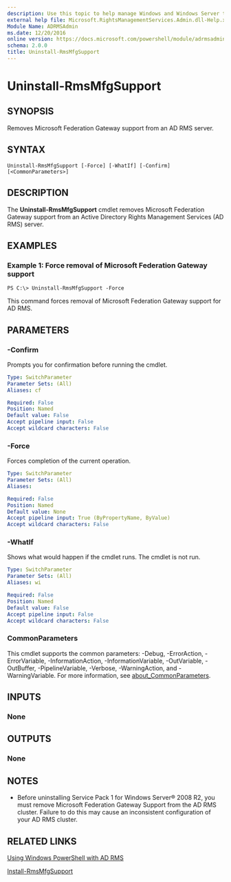 ```yaml
---
description: Use this topic to help manage Windows and Windows Server technologies with Windows PowerShell.
external help file: Microsoft.RightsManagementServices.Admin.dll-Help.xml
Module Name: ADRMSAdmin
ms.date: 12/20/2016
online version: https://docs.microsoft.com/powershell/module/adrmsadmin/uninstall-rmsmfgsupport?view=windowsserver2016-ps&wt.mc_id=ps-gethelp
schema: 2.0.0
title: Uninstall-RmsMfgSupport
---
```


# Uninstall-RmsMfgSupport

## SYNOPSIS
Removes Microsoft Federation Gateway support from an AD RMS server.

## SYNTAX

```
Uninstall-RmsMfgSupport [-Force] [-WhatIf] [-Confirm] [<CommonParameters>]
```

## DESCRIPTION
The **Uninstall-RmsMfgSupport** cmdlet removes Microsoft Federation Gateway support from an Active Directory Rights Management Services (AD RMS) server.

## EXAMPLES

### Example 1: Force removal of Microsoft Federation Gateway support
```
PS C:\> Uninstall-RmsMfgSupport -Force
```

This command forces removal of Microsoft Federation Gateway support for AD RMS.

## PARAMETERS

### -Confirm
Prompts you for confirmation before running the cmdlet.

```yaml
Type: SwitchParameter
Parameter Sets: (All)
Aliases: cf

Required: False
Position: Named
Default value: False
Accept pipeline input: False
Accept wildcard characters: False
```

### -Force
Forces completion of the current operation.

```yaml
Type: SwitchParameter
Parameter Sets: (All)
Aliases: 

Required: False
Position: Named
Default value: None
Accept pipeline input: True (ByPropertyName, ByValue)
Accept wildcard characters: False
```

### -WhatIf
Shows what would happen if the cmdlet runs.
The cmdlet is not run.

```yaml
Type: SwitchParameter
Parameter Sets: (All)
Aliases: wi

Required: False
Position: Named
Default value: False
Accept pipeline input: False
Accept wildcard characters: False
```

### CommonParameters
This cmdlet supports the common parameters: -Debug, -ErrorAction, -ErrorVariable, -InformationAction, -InformationVariable, -OutVariable, -OutBuffer, -PipelineVariable, -Verbose, -WarningAction, and -WarningVariable. For more information, see [about_CommonParameters](https://go.microsoft.com/fwlink/?LinkID=113216).

## INPUTS

### None

## OUTPUTS

### None

## NOTES
* Before uninstalling Service Pack 1 for Windows Server® 2008 R2, you must remove Microsoft Federation Gateway Support from the AD RMS cluster. Failure to do this may cause an inconsistent configuration of your AD RMS cluster.

## RELATED LINKS

[Using Windows PowerShell with AD RMS](https://go.microsoft.com/fwlink/?LinkId=136806)

[Install-RmsMfgSupport](./Install-RmsMfgSupport.md)

